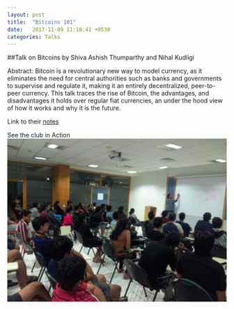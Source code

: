 ```yaml
---
layout: post
title:  "Bitcoins 101"
date:   2017-11-09 11:18:41 +0530
categories: Talks
---
```

##Talk on Bitcoins by Shiva Ashish Thumparthy and Nihal Kudligi

Abstract: Bitcoin is a revolutionary new way to model currency, as it eliminates the need for central authorities such as banks and governments to supervise and regulate it, making it an entirely decentralized, peer-to-peer currency. This talk traces the rise of Bitcoin, the advantages, and disadvantages it holds over regular fiat currencies, an under the hood view of how it works and why it is the future.


Link to their [notes](/pdfs/Bitcoin101-Ashish.pdf)

See the club in Action
![Club in action](/images/Bitcoins-101.jpeg)
